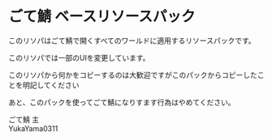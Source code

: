 # ごて鯖 ベースリソースパック
このリソパはごて鯖で開くすべてのワールドに適用するリソースパックです。

このリソパでは一部のUIを変更しています。

このリソパから何かをコピーするのは大歓迎ですがこのパックからコピーしたことを明記してください

あと、このパックを使ってごて鯖になりすます行為はやめてください。

ごて鯖 主<br>
YukaYama0311